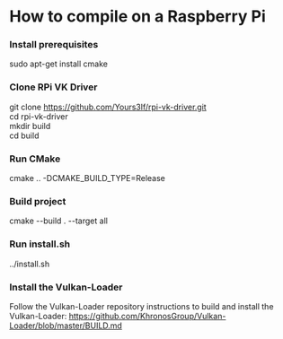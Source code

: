 # How to compile on a Raspberry Pi

### Install prerequisites
sudo apt-get install cmake

### Clone RPi VK Driver
git clone https://github.com/Yours3lf/rpi-vk-driver.git  
cd rpi-vk-driver  
mkdir build  
cd build  

### Run CMake
cmake .. -DCMAKE_BUILD_TYPE=Release  

### Build project
cmake --build . --target all  

### Run install.sh
../install.sh

### Install the Vulkan-Loader
Follow the Vulkan-Loader repository instructions to build and install the Vulkan-Loader:
https://github.com/KhronosGroup/Vulkan-Loader/blob/master/BUILD.md

